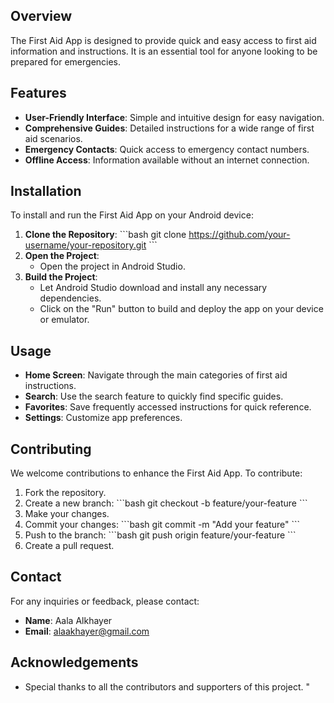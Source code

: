 ## Overview
The First Aid App is designed to provide quick and easy access to first aid information and instructions. It is an essential tool for anyone looking to be prepared for emergencies.

## Features
- **User-Friendly Interface**: Simple and intuitive design for easy navigation.
- **Comprehensive Guides**: Detailed instructions for a wide range of first aid scenarios.
- **Emergency Contacts**: Quick access to emergency contact numbers.
- **Offline Access**: Information available without an internet connection.

## Installation
To install and run the First Aid App on your Android device:

1. **Clone the Repository**:
   \`\`\`bash
   git clone https://github.com/your-username/your-repository.git
   \`\`\`
2. **Open the Project**:
   - Open the project in Android Studio.
3. **Build the Project**:
   - Let Android Studio download and install any necessary dependencies.
   - Click on the \"Run\" button to build and deploy the app on your device or emulator.

## Usage
- **Home Screen**: Navigate through the main categories of first aid instructions.
- **Search**: Use the search feature to quickly find specific guides.
- **Favorites**: Save frequently accessed instructions for quick reference.
- **Settings**: Customize app preferences.

## Contributing
We welcome contributions to enhance the First Aid App. To contribute:

1. Fork the repository.
2. Create a new branch:
   \`\`\`bash
   git checkout -b feature/your-feature
   \`\`\`
3. Make your changes.
4. Commit your changes:
   \`\`\`bash
   git commit -m \"Add your feature\"
   \`\`\`
5. Push to the branch:
   \`\`\`bash
   git push origin feature/your-feature
   \`\`\`
6. Create a pull request.


## Contact
For any inquiries or feedback, please contact:
- **Name**: Aala Alkhayer
- **Email**: alaakhayer@gmail.com

## Acknowledgements
- Special thanks to all the contributors and supporters of this project.
"


